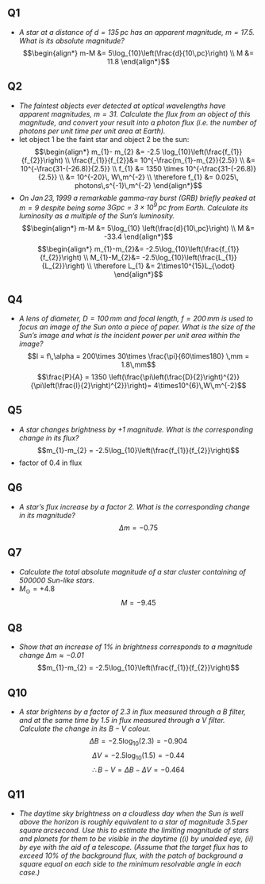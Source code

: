 ## Q1
- *A star at a distance of $d = 135\,pc$ has an apparent magnitude, $m = 17.5$. What is its absolute magnitude?*
$$\begin{align*}
	m-M &= 5\log_{10}\left(\frac{d}{10\,pc}\right) \\
	M &= 11.8
\end{align*}$$
## Q2
- *The faintest objects ever detected at optical wavelengths have apparent magnitudes, $m = 31$. Calculate the flux from an object of this magnitude, and convert your result into a photon flux (i.e. the number of photons per unit time per unit area at Earth).*
- let object 1 be the faint star and object 2 be the sun: $$\begin{align*}
		m_{1}- m_{2} &= -2.5 \log_{10}\left(\frac{f_{1}}{f_{2}}\right) \\
		\frac{f_{1}}{f_{2}}&= 10^{-\frac{m_{1}-m_{2}}{2.5}} \\
		&= 10^{-\frac{31-(-26.8)}{2.5}} \\
		f_{1} &= 1350 \times 10^{-\frac{31-(-26.8)}{2.5}} \\
		&= 10^{-20}\, W\,m^{-2} \\ 
		\therefore f_{1} &= 0.025\, photons\,s^{-1}\,m^{-2}
	\end{align*}$$
- *On $Jan\, 23, 1999$ a remarkable gamma-ray burst (GRB) briefly peaked at $m = 9$ despite being some $3 Gpc = 3 × 10^{9}\, pc$ from Earth. Calculate its luminosity as a multiple of the Sun’s luminosity.*
$$\begin{align*}
	m-M &= 5\log_{10} \left(\frac{d}{10\,pc}\right) \\
	M &= -33.4
\end{align*}$$
$$\begin{align*}
	m_{1}-m_{2}&= -2.5\log_{10}\left(\frac{f_{1}}{f_{2}}\right) \\
	M_{1}-M_{2}&= -2.5\log_{10}\left(\frac{L_{1}}{L_{2}}\right) \\
	\therefore L_{1} &= 2\times10^{15}L_{\odot}	
\end{align*}$$
## Q4
- *A lens of diameter, $D = 100\,mm$ and focal length, $f = 200\,mm$ is used to focus an image of the Sun onto a piece of paper. What is the size of the Sun’s image and what is the incident power per unit area within the image?*
$$l = f\,\alpha = 200\times 30\times \frac{\pi}{60\times180} \,mm = 1.8\,mm$$
$$\frac{P}{A} = 1350 \left(\frac{\pi\left(\frac{D}{2}\right)^{2}}{\pi\left(\frac{l}{2}\right)^{2}}\right)= 4\times10^{6}\,W\,m^{-2}$$
## Q5
- *A star changes brightness by $+1$ magnitude. What is the corresponding change in its flux?*
$$m_{1}-m_{2} = -2.5\log_{10}\left(\frac{f_{1}}{f_{2}}\right)$$
- factor of $0.4$ in flux
## Q6
- *A star’s flux increase by a factor $2$. What is the corresponding change in its magnitude?*
$$\Delta m = -0.75$$
## Q7
- *Calculate the total absolute magnitude of a star cluster containing of $500 000$ Sun-like stars.*
- $M_{\odot}= +4.8$
$$M=-9.45$$
## Q8
- *Show that an increase of ${} 1\%$ in brightness corresponds to a magnitude change $∆m \approx −0.01$*
$$m_{1}-m_{2} = -2.5\log_{10}\left(\frac{f_{1}}{f_{2}}\right)$$
## Q10
- *A star brightens by a factor of *2.3* in flux measured through a B filter, and at the same time by *1.5* in flux measured through a *V* filter. Calculate the change in its $B − V$ colour.*
$$\Delta B = -2.5\log_{10}(2.3) = -0.904$$
$$\Delta V = -2.5\log_{10}(1.5) = -0.44$$
$$\therefore B-V = \Delta B - \Delta V = -0.464$$
## Q11
- *The daytime sky brightness on a cloudless day when the Sun is well above the horizon is roughly equivalent to a star of magnitude $3.5\,per\,square\,arcsecond$. Use this to estimate the limiting magnitude of stars and planets for them to be visible in the daytime ($(i)$ by unaided eye, $(ii)$ by eye with the aid of a telescope. (Assume that the target flux has to exceed $10\%$ of the background flux, with the patch of background a square equal on each side to the minimum resolvable angle in each case.)*
